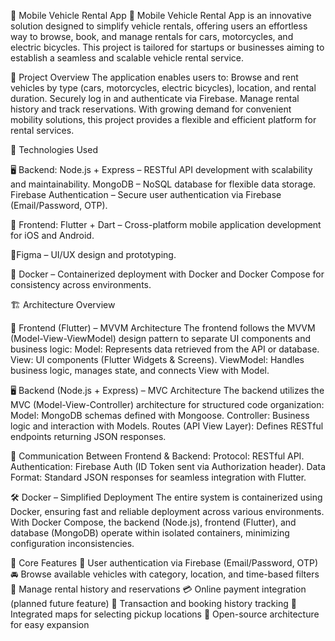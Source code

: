 🚗 Mobile Vehicle Rental App 🚗
  Mobile Vehicle Rental App is an innovative solution designed to simplify vehicle rentals, offering users an effortless way to browse, book, and manage rentals for cars, motorcycles, and   electric bicycles. 
  This project is tailored for startups or businesses aiming to establish a seamless and scalable vehicle rental service.

📱 Project Overview
  The application enables users to:
  Browse and rent vehicles by type (cars, motorcycles, electric bicycles), location, and rental duration.
  Securely log in and authenticate via Firebase.
  Manage rental history and track reservations.
  With growing demand for convenient mobility solutions, this project provides a flexible and efficient platform for rental services.
  
🔧 Technologies Used

🖥 Backend:
  Node.js + Express – RESTful API development with scalability and maintainability.
  MongoDB – NoSQL database for flexible data storage.
  Firebase Authentication – Secure user authentication via Firebase (Email/Password, OTP).

📱 Frontend:
  Flutter + Dart – Cross-platform mobile application development for iOS and Android.
  
📐Figma – UI/UX design and prototyping.

🐳 Docker – Containerized deployment with Docker and Docker Compose for consistency across environments.

🏗️ Architecture Overview

📱 Frontend (Flutter) – MVVM Architecture
  The frontend follows the MVVM (Model-View-ViewModel) design pattern to separate UI components and business logic:
  Model: Represents data retrieved from the API or database.
  View: UI components (Flutter Widgets & Screens).
  ViewModel: Handles business logic, manages state, and connects View with Model.

🖥 Backend (Node.js + Express) – MVC Architecture
  The backend utilizes the MVC (Model-View-Controller) architecture for structured code organization:
  Model: MongoDB schemas defined with Mongoose.
  Controller: Business logic and interaction with Models.
  Routes (API View Layer): Defines RESTful endpoints returning JSON responses.

🔄 Communication Between Frontend & Backend:
  Protocol: RESTful API.
  Authentication: Firebase Auth (ID Token sent via Authorization header).
  Data Format: Standard JSON responses for seamless integration with Flutter.

🛠️ Docker – Simplified Deployment
  The entire system is containerized using Docker, ensuring fast and reliable deployment across various environments. With Docker Compose, the backend (Node.js), frontend (Flutter), and database (MongoDB) operate within isolated containers, minimizing configuration inconsistencies.

📌 Core Features
🔐 User authentication via Firebase (Email/Password, OTP)
🚘 Browse available vehicles with category, location, and time-based filters
📆 Manage rental history and reservations
💳 Online payment integration (planned future feature)
🧾 Transaction and booking history tracking
📍 Integrated maps for selecting pickup locations
🧩 Open-source architecture for easy expansion
